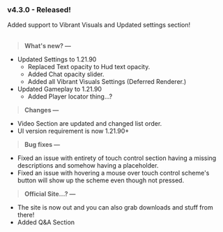 ### v4.3.0 - Released!
Added support to Vibrant Visuals and Updated settings section!<br><br>
> **What's new? —**
- Updated Settings to 1.21.90
	- Replaced Text opacity to Hud text opacity.
	- Added Chat opacity slider.
	- Added all Vibrant Visuals Settings (Deferred Renderer.)
- Updated Gameplay to 1.21.90
	- Added Player locator thing...?

> **Changes —**
- Video Section are updated and changed list order.
- UI version requirement is now 1.21.90+

> **Bug fixes —**
- Fixed an issue with entirety of touch control section having a missing descriptions and somehow having a placeholder.
- Fixed an issue with hovering a mouse over touch control scheme's button will show up the scheme even though not pressed.

> **Official Site...? —**
- The site is now out and you can also grab downloads and stuff from there!
- Added Q&A Section